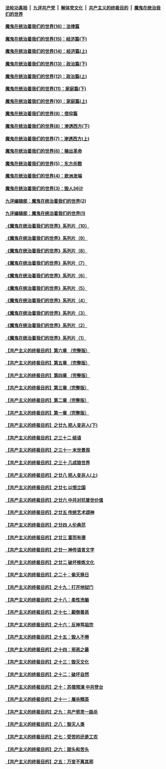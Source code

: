 

####  [法轮功真相](../../../../basic/blob/master/README.md?t=10150931) &nbsp;|&nbsp; [九评共产党](../../../../9ping.md/blob/master/README.md?t=10150931) &nbsp;|&nbsp; [解体党文化](../../../../jtdwh.md/blob/master/README.md?t=10150931)  &nbsp;|&nbsp; [共产主义的终极目的](../../../../gczydzjmd.md/blob/master/README.md?t=10150931) &nbsp;|&nbsp; [魔鬼在统治我们的世界](../../../../mgztzwmdsj.md/blob/master/README.md?t=10150931) 

#### [魔鬼在统治着我们的世界(16)：法律篇](../pages/nsc422/n10485969.md?t=10150931) 

#### [魔鬼在统治着我们的世界(15)：经济篇(下)](../pages/nsc422/n10469975.md?t=10150931) 

#### [魔鬼在统治着我们的世界(14)：经济篇(上)](../pages/nsc422/n10457370.md?t=10150931) 

#### [魔鬼在统治着我们的世界(13)：政治篇(下)](../pages/nsc422/n10448270.md?t=10150931) 

#### [魔鬼在统治着我们的世界(12)：政治篇(上)](../pages/nsc422/n10444576.md?t=10150931) 

#### [魔鬼在统治着我们的世界(11)：家庭篇(下)](../pages/nsc422/n10440961.md?t=10150931) 

#### [魔鬼在统治着我们的世界(10)：家庭篇(上)](../pages/nsc422/n10435448.md?t=10150931) 

#### [魔鬼在统治着我们的世界(9)：信仰篇](../pages/nsc422/n10432159.md?t=10150931) 

#### [魔鬼在统治着我们的世界(8)：渗透西方(下)](../pages/nsc422/n10429603.md?t=10150931) 

#### [魔鬼在统治着我们的世界(7)：渗透西方(上)](../pages/nsc422/n10426013.md?t=10150931) 

#### [魔鬼在统治着我们的世界(6)：输出革命](../pages/nsc422/n10421536.md?t=10150931) 

#### [魔鬼在统治着我们的世界(5)：东方杀戮](../pages/nsc422/n10417707.md?t=10150931) 

#### [魔鬼在统治着我们的世界(4)：欧洲发端](../pages/nsc422/n10414890.md?t=10150931) 

#### [魔鬼在统治着我们的世界(3)：毁人36计](../pages/nsc422/n10411583.md?t=10150931) 

#### [九评编辑部：魔鬼在统治着我们的世界(2)](../pages/nsc422/n10410036.md?t=10150931) 

#### [九评编辑部：魔鬼在统治着我们的世界(1)](../pages/nsc422/n10406825.md?t=10150931) 

#### [《魔鬼在统治着我们的世界》系列片（10）](../pages/nsc422/n12292670.md?t=10150931) 

#### [《魔鬼在统治着我们的世界》系列片（9）](../pages/nsc422/n12290859.md?t=10150931) 

#### [《魔鬼在统治着我们的世界》系列片（8）](../pages/nsc422/n12287445.md?t=10150931) 

#### [《魔鬼在统治着我们的世界》系列片（7）](../pages/nsc422/n12283425.md?t=10150931) 

#### [《魔鬼在统治着我们的世界》系列片（6）](../pages/nsc422/n12282314.md?t=10150931) 

#### [《魔鬼在统治着我们的世界》系列片（5）](../pages/nsc422/n12281419.md?t=10150931) 

#### [《魔鬼在统治着我们的世界》系列片（4）](../pages/nsc422/n12274024.md?t=10150931) 

#### [《魔鬼在统治着我们的世界》系列片（3）](../pages/nsc422/n12271322.md?t=10150931) 

#### [《魔鬼在统治着我们的世界》系列片（2）](../pages/nsc422/n12269049.md?t=10150931) 

#### [《魔鬼在统治着我们的世界》系列片（1）](../pages/nsc422/n12267575.md?t=10150931) 

#### [【共产主义的终极目的】第六章 （完整版）](../pages/nsc422/n11428913.md?t=10150931) 

#### [【共产主义的终极目的】第五章 （完整版）](../pages/nsc422/n11428912.md?t=10150931) 

#### [【共产主义的终极目的】第四章 （完整版）](../pages/nsc422/n11428907.md?t=10150931) 

#### [【共产主义的终极目的】第三章（完整版）](../pages/nsc422/n11428848.md?t=10150931) 

#### [【共产主义的终极目的】第二章（完整版）](../pages/nsc422/n11428831.md?t=10150931) 

#### [【共产主义的终极目的】第一章（完整版）](../pages/nsc422/n11417651.md?t=10150931) 

#### [【共产主义的终极目的】之廿九 把人变非人(下)](../pages/nsc422/n11344140.md?t=10150931) 

#### [【共产主义的终极目的】之三十二 结语](../pages/nsc422/n11360535.md?t=10150931) 

#### [【共产主义的终极目的】之三十一 末世景观](../pages/nsc422/n11351129.md?t=10150931) 

#### [【共产主义的终极目的】之三十 几成狼世界](../pages/nsc422/n11348280.md?t=10150931) 

#### [【共产主义的终极目的】之廿八 把人变非人(上)](../pages/nsc422/n11340492.md?t=10150931) 

#### [【共产主义的终极目的】之廿七 以恨立国](../pages/nsc422/n11336944.md?t=10150931) 

#### [【共产主义的终极目的】之廿六 中共对抗普世价值](../pages/nsc422/n11324785.md?t=10150931) 

#### [【共产主义的终极目的】之廿五 传统艺术颂神](../pages/nsc422/n11296396.md?t=10150931) 

#### [【共产主义的终极目的】之廿四 人伦典范](../pages/nsc422/n11296397.md?t=10150931) 

#### [【共产主义的终极目的】之廿三 富而有德](../pages/nsc422/n11283598.md?t=10150931) 

#### [【共产主义的终极目的】之廿一 神传语言文字](../pages/nsc422/n11263265.md?t=10150931) 

#### [【共产主义的终极目的】之廿二 破坏修炼文化](../pages/nsc422/n11245728.md?t=10150931) 

#### [【共产主义的终极目的】之二十：偷天换日](../pages/nsc422/n11238846.md?t=10150931) 

#### [【共产主义的终极目的】之十九：打开地狱门](../pages/nsc422/n11206376.md?t=10150931) 

#### [【共产主义的终极目的】之十八：柔性洗脑](../pages/nsc422/n11199994.md?t=10150931) 

#### [【共产主义的终极目的】之十七：颠倒善恶](../pages/nsc422/n11179782.md?t=10150931) 

#### [【共产主义的终极目的】之十六：反神骂祖宗](../pages/nsc422/n11166798.md?t=10150931) 

#### [【共产主义的终极目的】之十五：毁人不倦](../pages/nsc422/n11166792.md?t=10150931) 

#### [【共产主义的终极目的】之十四：邪恶之最](../pages/nsc422/n11150249.md?t=10150931) 

#### [【共产主义的终极目的】之十三：毁灭文化](../pages/nsc422/n11135227.md?t=10150931) 

#### [【共产主义的终极目的】之十二：破坏自然](../pages/nsc422/n11135214.md?t=10150931) 

#### [【共产主义的终极目的】之十：苏俄预演 中共登台](../pages/nsc422/n11118424.md?t=10150931) 

#### [【共产主义的终极目的】之十一：屠杀精英](../pages/nsc422/n11118442.md?t=10150931) 

#### [【共产主义的终极目的】之九：共产邪灵一路杀](../pages/nsc422/n11114139.md?t=10150931) 

#### [【共产主义的终极目的】之八：毁灭人类](../pages/nsc422/n11108503.md?t=10150931) 

#### [【共产主义的终极目的】之七：受苦的还是工农](../pages/nsc422/n11101809.md?t=10150931) 

#### [【共产主义的终极目的】之六：甜头和苦头](../pages/nsc422/n11096971.md?t=10150931) 

#### [【共产主义的终极目的】之五：万变不离其邪](../pages/nsc422/n11091285.md?t=10150931) 

